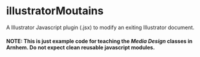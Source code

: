 # illustratorMoutains

A Illustrator Javascript plugin (.jsx) to modify an exiting Illustrator document.

#### NOTE: This is just example code for teaching the *Media Design* classes in Arnhem. Do not expect clean reusable javascript modules.


